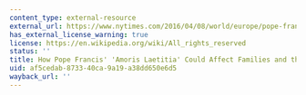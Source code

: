```yaml
---
content_type: external-resource
external_url: https://www.nytimes.com/2016/04/08/world/europe/pope-francis-amoris-laetitia-family.html
has_external_license_warning: true
license: https://en.wikipedia.org/wiki/All_rights_reserved
status: ''
title: How Pope Francis' 'Amoris Laetitia' Could Affect Families and the Church
uid: af5cedab-8733-40ca-9a19-a38dd650e6d5
wayback_url: ''
---
```

